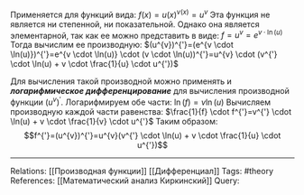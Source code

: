 Применяется для функций вида: $f(x)=u(x)^{v(x)}=u^{v}$
Эта функция не является ни степенной, ни показательной. Однако она является элементарной, так как ее можно представить в виде:
$f=u^{v}=e^{v \cdot \ln(u)}$
Тогда вычислим ее производную:
$(u^{v})^{'}=(e^{v \cdot \ln(u)})^{'}=e^{v \cdot \ln(u)} \cdot (v \cdot \ln(u))^{'}=u^{v} \cdot (v^{'} \cdot \ln(u) + v \cdot \frac{1}{u} \cdot u^{'})$

Для вычисления такой производной можно применять и ***логарифмическое дифференцирование*** для вычисления производной функции $(u^{v})^{'}$. Логарифмируем обе части:
$\ln(f)=v \ln(u)$
Вычисляем производную каждой части равенства:
$\frac{1}{f} \cdot f^{'}=v^{'} \cdot \ln(u) + v \cdot \frac{1}{v} \cdot u^{'}$
Таким образом:
$$f^{'}=(u^{v})^{'}=u^{v}(v^{'} \cdot \ln(u) + v \cdot \frac{1}{u} \cdot u^{'})$$

___
Relations: [[Производная функции]] [[Дифференциал]] 
Tags: #theory 
References: [[Математический анализ Киркинский]] 
Query: 